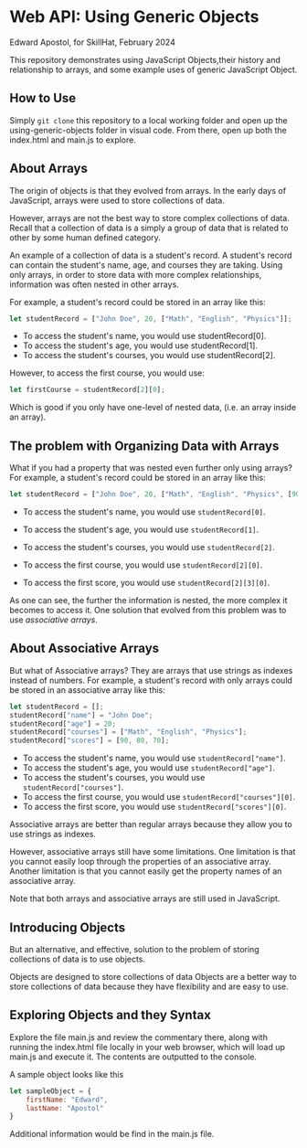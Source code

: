 # Web API: Using Generic Objects

Edward Apostol, for SkillHat, February 2024

This repository demonstrates using JavaScript Objects,their history and relationship to arrays, and some example uses of generic JavaScript Object.

## How to Use

Simply `git clone` this repository to a local working folder and open up the using-generic-objects folder in visual code. From there, open up both the index.html and main.js to explore.

## About Arrays

The origin of objects is that they evolved from arrays. In the early days of JavaScript, arrays were used to store collections of data.

However, arrays are not the best way to store complex collections of data. Recall that a collection of data is a simply a group of data that is related to other by some human defined category.

An example of a collection of data is a student's record. A student's record can contain the student's name, age, and courses they are taking. Using only arrays, in order to store data with more complex relationships, information was often nested in other arrays.

For example, a student's record could be stored in an array like this:

```javascript
let studentRecord = ["John Doe", 20, ["Math", "English", "Physics"]];
```

* To access the student's name, you would use studentRecord[0].
* To access the student's age, you would use studentRecord[1].
* To access the student's courses, you would use studentRecord[2].

However, to access the first course, you would use:

```javascript
let firstCourse = studentRecord[2][0];
```

Which is good if you only have one-level of nested data, (i.e. an array inside an array).

## The problem with Organizing Data with Arrays

What if you had a property that was nested even further only using arrays? For example, a student's record could be stored in an array like this:

 ```javascript
 let studentRecord = ["John Doe", 20, ["Math", "English", "Physics", [90, 80, 70]]];
 ```

* To access the student's name, you would use `studentRecord[0]`.

* To access the student's age, you would use `studentRecord[1]`.

* To access the student's courses, you would use `studentRecord[2]`.

* To access the first course, you would use `studentRecord[2][0]`.

* To access the first score, you would use `studentRecord[2][3][0]`.
  
As one can see, the further the information is nested, the more complex it becomes to access it. One solution that evolved from this problem was to use *associative arrays*.

## About Associative Arrays

But what of Associative arrays? They are arrays that use strings as indexes instead of numbers. For example, a student's record with only arrays could be stored in an associative array like this:

 ```javascript
let studentRecord = [];
studentRecord["name"] = "John Doe";
studentRecord["age"] = 20;
studentRecord["courses"] = ["Math", "English", "Physics"];
studentRecord["scores"] = [90, 80, 70];
 ```
  
* To access the student's name, you would use `studentRecord["name"]`.
* To access the student's age, you would use `studentRecord["age"]`.
* To access the student's courses, you would use `studentRecord["courses"]`.
* To access the first course, you would use `studentRecord["courses"][0]`.
* To access the first score, you would use `studentRecord["scores"][0]`.

Associative arrays are better than regular arrays because they allow you to use strings as indexes.

However, associative arrays still have some limitations. One limitation is that you cannot easily loop through the properties of an associative array. Another limitation is that you cannot easily get the property names of an associative array.

Note that both arrays and associative arrays are still used in JavaScript.

## Introducing Objects

But an alternative, and effective, solution to the problem of storing collections of data is to use objects.

Objects are designed to store collections of data
Objects are a better way to store collections of data because they have flexibility and are easy to use.

## Exploring Objects and they Syntax

Explore the file main.js and review the commentary there, along with running the index.html file locally in your web browser, which will load up main.js and execute it. The contents are outputted to the console.

A sample object looks like this

```javascript
let sampleObject = {
    firstName: "Edward",
    lastName: "Apostol"
}
```

Additional information would be find in the main.js file.
